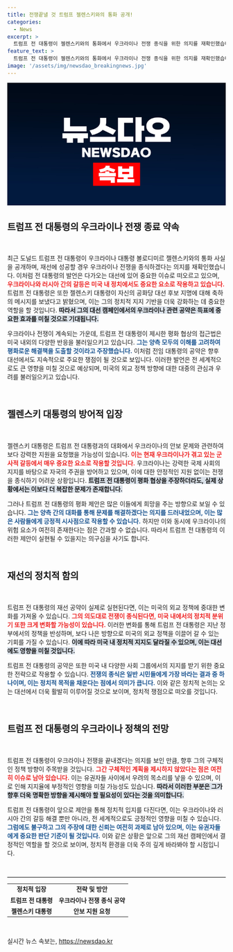 ```yaml
---
title: 전쟁끝낼 것 트럼프 젤렌스키와의 통화 공개!
categories:
  - News
excerpt: >
  트럼프 전 대통령이 젤렌스키와의 통화에서 우크라이나 전쟁 종식을 위한 의지를 재확인했습니다. 재선 시 평화를 가져올 것이라는 그의 약속이 관심을 모으고 있습니다. 클릭해 더 알아보세요!
feature_text: >
  트럼프 전 대통령이 젤렌스키와의 통화에서 우크라이나 전쟁 종식을 위한 의지를 재확인했습니다. 재선 시 평화를 가져올 것이라는 그의 약속이 관심을 모으고 있습니다. 클릭해 더 알아보세요!
image: '/assets/img/newsdao_breakingnews.jpg'
---
```


<p><img src="/assets/img/newsdao_breakingnews.jpg" alt="pcversion 속보" /></p>

<h2 data-ke-size="size26">트럼프 전 대통령의 우크라이나 전쟁 종료 약속</h2>

<p data-ke-size="size16">&nbsp;</p>  

<p>최근 도널드 트럼프 전 대통령이 우크라이나 대통령 볼로디미르 젤렌스키와의 통화 사실을 공개하며, 재선에 성공할 경우 우크라이나 전쟁을 종식하겠다는 의지를 재확인했습니다. 이처럼 전 대통령의 발언은 다가오는 대선에 있어 중요한 이슈로 떠오르고 있으며, <b><span style="color: #ee2323;">우크라이나와 러시아 간의 갈등은 미국 내 정치에서도 중요한 요소로 작용하고 있습니다.</span></b> 트럼프 전 대통령은 또한 젤렌스키 대통령이 자신의 공화당 대선 후보 지명에 대해 축하의 메시지를 보냈다고 밝혔으며, 이는 그의 정치적 지지 기반을 더욱 강화하는 데 중요한 역할을 할 것입니다. <b><span style="background-color: #21538527;">따라서 그의 대선 캠페인에서의 우크라이나 관련 공약은 득표에 중요한 효과를 미칠 것으로 기대됩니다.</span></b>   </p>

<p>우크라이나 전쟁이 계속되는 가운데, 트럼프 전 대통령이 제시한 평화 협상의 접근법은 미국 내외의 다양한 반응을 불러일으키고 있습니다. <b><span style="color: #1a5490;">그는 양측 모두의 이해를 고려하여 평화로운 해결책을 도출할 것이라고 주장했습니다.</span></b> 이처럼 전임 대통령의 공약은 향후 대선에서도 지속적으로 주요한 쟁점이 될 것으로 보입니다. 이러한 발언은 전 세계적으로도 큰 영향을 미칠 것으로 예상되며, 미국의 외교 정책 방향에 대한 대중의 관심과 우려를 불러일으키고 있습니다. </p>

<p data-ke-size="size16">&nbsp;</p>  

<h2 data-ke-size="size26">젤렌스키 대통령의 방어적 입장</h2>

<p data-ke-size="size16">&nbsp;</p>  

<p>젤렌스키 대통령은 트럼프 전 대통령과의 대화에서 우크라이나의 안보 문제와 관련하여 보다 강력한 지원을 요청했을 가능성이 있습니다. <b><span style="color: #ee2323;">이는 현재 우크라이나가 겪고 있는 군사적 갈등에서 매우 중요한 요소로 작용할 것입니다.</span></b> 우크라이나는 강력한 국제 사회의 지지를 바탕으로 자국의 주권을 방어하고 있으며, 이에 대한 안정적인 지원 없이는 전쟁을 종식하기 어려운 상황입니다. <b><span style="background-color: #21538527;">트럼프 전 대통령이 평화 협상을 주장하더라도, 실제 상황에서는 이보다 더 복잡한 문제가 존재합니다.</span></b> </p>

<p>그러나 트럼프 전 대통령의 평화 제안은 많은 이들에게 희망을 주는 방향으로 보일 수 있습니다. <b><span style="color: #1a5490;">그는 양측 간의 대화를 통해 문제를 해결하겠다는 의지를 드러내었으며, 이는 많은 사람들에게 긍정적 시사점으로 작용할 수 있습니다.</span></b> 하지만 이와 동시에 우크라이나의 위험 요소가 여전히 존재한다는 점은 간과할 수 없습니다. 따라서 트럼프 전 대통령의 이러한 제안이 실현될 수 있을지는 의구심을 사기도 합니다. </p>

<p data-ke-size="size16">&nbsp;</p>  

<h2 data-ke-size="size26">재선의 정치적 함의</h2>

<p data-ke-size="size16">&nbsp;</p>  

<p>트럼프 전 대통령의 재선 공약이 실제로 실현된다면, 이는 미국의 외교 정책에 중대한 변화를 가져올 수 있습니다. <b><span style="color: #ee2323;">그의 의도대로 전쟁이 종식된다면, 미국 내에서의 정치적 분위기 또한 크게 변화할 가능성이 있습니다.</span></b> 이러한 변화를 통해 트럼프 전 대통령은 지난 정부에서의 정책을 반성하며, 보다 나은 방향으로 미국의 외교 정책을 이끌어 갈 수 있는 기회를 가질 수 있습니다. <b><span style="background-color: #21538527;">이에 따라 미국 내 정치적 지지도 달라질 수 있으며, 이는 대선에도 영향을 미칠 것입니다.</span></b> </p>

<p>트럼프 전 대통령의 공약은 또한 미국 내 다양한 사회 그룹에서의 지지를 받기 위한 중요한 전략으로 작용할 수 있습니다. <b><span style="color: #1a5490;">전쟁의 종식은 일반 시민들에게 가장 바라는 결과 중 하나이며, 이는 정치적 목적을 채운다는 점에서 의미가 큽니다.</span></b> 이와 같은 정치적 논의는 오는 대선에서 더욱 활발히 이루어질 것으로 보이며, 정치적 쟁점으로 떠오를 것입니다. </p>

<p data-ke-size="size16">&nbsp;</p>  

<h2 data-ke-size="size26">트럼프 전 대통령의 우크라이나 정책의 전망</h2>

<p data-ke-size="size16">&nbsp;</p>  

<p>트럼프 전 대통령이 우크라이나 전쟁을 끝내겠다는 의지를 보인 만큼, 향후 그의 구체적인 정책 방향이 주목받을 것입니다. <b><span style="color: #ee2323;">그간 구체적인 계획을 제시하지 않았다는 점은 여전히 이슈로 남아 있습니다.</span></b> 이는 유권자들 사이에서 우려의 목소리를 낳을 수 있으며, 이로 인해 지지율에 부정적인 영향을 미칠 가능성도 있습니다. <b><span style="background-color: #21538527;">따라서 이러한 부분은 그가 향후 더욱 명확한 방향을 제시해야 할 필요성이 있다는 것을 의미합니다.</span></b> </p>

<p>트럼프 전 대통령이 앞으로 제안을 통해 정치적 입지를 다진다면, 이는 우크라이나와 러시아 간의 갈등 해결 뿐만 아니라, 전 세계적으로도 긍정적인 영향을 미칠 수 있습니다. <b><span style="color: #1a5490;">그럼에도 불구하고 그의 주장에 대한 신뢰는 여전히 과제로 남아 있으며, 이는 유권자들에게 중요한 판단 기준이 될 것입니다.</span></b> 이와 같은 상황은 앞으로 그의 재선 캠페인에서 결정적인 역할을 할 것으로 보이며, 정치적 환경을 더욱 주의 깊게 바라봐야 할 시점입니다. </p>

<p data-ke-size="size16">&nbsp;</p>  

<hr style="height: 1px; border: 0; border-top: 1px solid #ccc;" />

<table style="width: 100%; text-align: center;">
    <tr>
        <td style="text-align: center; height: 17px;"><b>정치적 입장</b></td>
        <td style="text-align: center; height: 17px;"><b>전략 및 방안</b></td>
    </tr>
    <tr>
        <td style="text-align: center; height: 17px;"><b>트럼프 전 대통령</b></td>
        <td style="text-align: center; height: 17px;"><b>우크라이나 전쟁 종식 공약</b></td>
    </tr>
    <tr>
        <td style="text-align: center; height: 17px;"><b>젤렌스키 대통령</b></td>
        <td style="text-align: center; height: 17px;"><b>안보 지원 요청</b></td>
    </tr>
</table>

<p data-ke-size="size16">&nbsp;</p>  
실시간 뉴스 속보는, <a href="https://newsdao.kr" rel="dofollow">https://newsdao.kr</a>


